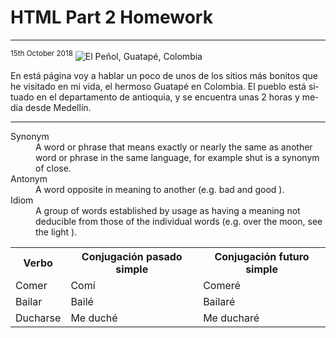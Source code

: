 <h1>HTML	Part	2	Homework</h1>
<hr>
<sup>15th October 2018</sup>
<img src="https://www.travellifex.com/wp-content/uploads/2016/04/Best-Things-To-Do-In-Guatape.jpg" alt="El Peñol, Guatapé, Colombia">
<p lang="es">En está página voy a hablar un poco de unos de los sitios más bonitos que he visitado en mi vida, el hermoso Guatapé en Colombia. El pueblo está situado en el departamento de antioquia, y se encuentra unas 2 horas y media desde Medellín.</p>
<hr>
<dl>
<dt>Synonym</dt>
<dd>A word or phrase that means exactly or nearly the same as another word or phrase in the same language, for example shut is a synonym of close.</dd>
<dt>Antonym</dt>
<dd>A word opposite in meaning to another (e.g. bad and good ).</dd>
<dt>Idiom</dt>
<dd>A group of words established by usage as having a meaning not deducible from those of the individual words (e.g. over the moon, see the light ).</dd>
</dl>
<table>
<tr>
<th>Verbo</th>
<th>Conjugación pasado simple</th>
<th>Conjugación futuro simple</th>
</tr>
<tr>
<td>Comer</td>
<td>Comí</td>
<td>Comeré</td>
</tr>
<tr>
<td>Bailar</td>
<td>Bailé</td>
<td>Bailaré</td>
</tr>
<tr>
<td>Ducharse</td>
<td>Me duché</td>
<td>Me ducharé</td>
</tr>
</table>
